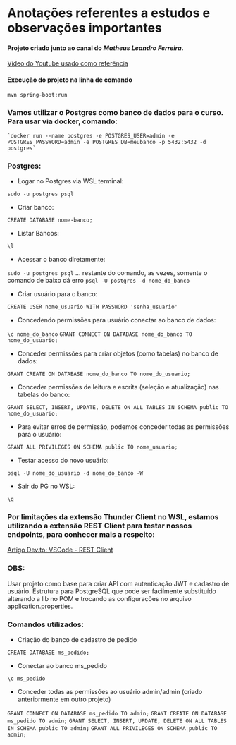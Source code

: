 
# Anotações referentes a estudos e observações importantes

#### Projeto criado junto ao canal do *Matheus Leandro Ferreira*.

[Vídeo do Youtube usado como referência](https://www.youtube.com/watch?v=HeI-POYZk7g)


#### Execução do projeto na linha de comando

`mvn spring-boot:run`

### Vamos utilizar o Postgres como banco de dados para o curso. Para usar via docker, comando:

    `docker run --name postgres -e POSTGRES_USER=admin -e POSTGRES_PASSWORD=admin -e POSTGRES_DB=meubanco -p 5432:5432 -d postgres`

### Postgres:

- Logar no Postgres via WSL terminal:

`sudo -u postgres psql`

- Criar banco: 

`CREATE DATABASE nome-banco;`

- Listar Bancos: 

`\l`

- Acessar o banco diretamente:

`sudo -u postgres psql` ... restante do comando, as vezes, somente o comando de baixo dá erro
`psql -U postgres -d nome_do_banco`


- Criar usuário para o banco:

`CREATE USER nome_usuario WITH PASSWORD 'senha_usuario'`

- Concedendo permissões para usuário conectar ao banco de dados:

`\c nome_do_banco`
`GRANT CONNECT ON DATABASE nome_do_banco TO nome_do_usuario;`

- Conceder permissões para criar objetos (como tabelas) no banco de dados:

`GRANT CREATE ON DATABASE nome_do_banco TO nome_do_usuario;`

- Conceder permissões de leitura e escrita (seleção e atualização) nas tabelas do banco:

`GRANT SELECT, INSERT, UPDATE, DELETE ON ALL TABLES IN SCHEMA public TO nome_do_usuario;`

- Para evitar erros de permissão, podemos conceder todas as permissões para o usuário: 

`GRANT ALL PRIVILEGES ON SCHEMA public TO nome_usuario;`

- Testar acesso do novo usuário:

`psql -U nome_do_usuario -d nome_do_banco -W`

- Sair do PG no WSL:

`\q`

### Por limitações da extensão Thunder Client no WSL, estamos utilizando a extensão REST Client para testar nossos endpoints, para conhecer mais a respeito:

[Artigo Dev.to: VSCode - REST Client](https://dev.to/leandroats/vscode-rest-client-2cei)


### OBS: 

Usar projeto como base para criar API com autenticação JWT e cadastro de usuário.
Estrutura para PostgreSQL que pode ser facilmente substituído alterando a lib no POM 
e trocando as configurações no arquivo application.properties.


### Comandos utilizados: 

- Criação do banco de cadastro de pedido

`CREATE DATABASE ms_pedido;`

- Conectar ao banco ms_pedido

`\c ms_pedido`

- Conceder todas as permissões ao usuário admin/admin (criado anteriormente em outro projeto)

`GRANT CONNECT ON DATABASE ms_pedido TO admin;`
`GRANT CREATE ON DATABASE ms_pedido TO admin;`
`GRANT SELECT, INSERT, UPDATE, DELETE ON ALL TABLES IN SCHEMA public TO admin;`
`GRANT ALL PRIVILEGES ON SCHEMA public TO admin;`
